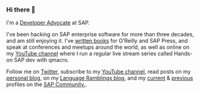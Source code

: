 ### Hi there 👋

I'm a [Developer Advocate](https://developers.sap.com/) at SAP. 

I've been hacking on SAP enterprise software for more than three decades, and am still enjoying it. I've [written books](https://qmacro.org/about/#writing-and-talks) for O’Reilly and SAP Press, and speak at conferences and meetups around the world, as well as online on my [YouTube channel](https://www.youtube.com/djadams-qmacro) where I run a regular live stream series called Hands-on SAP dev with qmacro. 

Follow me on [Twitter](https://twitter.com/qmacro), subscribe to my [YouTube channel](https://www.youtube.com/djadams-qmacro), read posts on my [personal blog](https://qmacro.org), on my [Language Ramblings blog](https://langram.org), and my [current](https://people.sap.com/dj.adams.sap#content:blogposts) & [previous](https://people.sap.com/dj.adams#content:blogposts) profiles on the [SAP Community.](https://community.sap.com).
